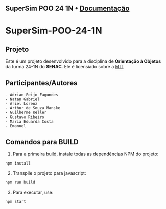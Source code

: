 **SuperSim POO 24 1N** • [Documentação](docs/README.md)
---

# SuperSim-POO-24-1N

## Projeto
Este é um projeto desenvolvido para a disciplina de **Orientação à Objetos** da turma 24-1N do **SENAC**. Ele é licensiado sobre a [MIT](./LICENSE)

## Participantes/Autores
	- Adrian Feijo Fagundes
	- Natan Gabriel
	- Ariel Lorenz
	- Arthur de Souza Manske
	- Guilherme Keller
	- Gustavo Ribeiro
	- Maria Eduarda Costa
	- Emanuel

## Comandos para BUILD
1. Para a primeira build, instale todas as dependências NPM do projeto:
```bash
npm install
```
2. Transpile o projeto para javascript:
```bash
npm run build
```
3. Para executar, use:
```bash
npm start
```
